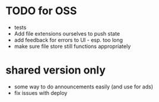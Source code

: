 # TODO for OSS
* tests
* Add file extensions ourselves to push state
* add feedback for errors to UI - esp. too long
* make sure file store still functions appropriately

# shared version only
* some way to do announcements easily (and use for ads)
* fix issues with deploy

